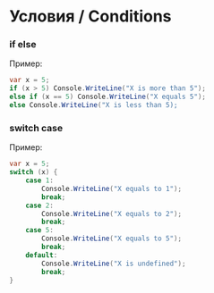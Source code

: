 # Условия / Conditions

### if else
Пример:
```C#
var x = 5;
if (x > 5) Console.WriteLine("X is more than 5");
else if (x == 5) Console.WriteLine("X equals 5");
else Console.WriteLine("X is less than 5);
```

### switch case
Пример:
```C#
var x = 5;
switch (x) {
    case 1:
        Console.WriteLine("X equals to 1");
        break;
    case 2:
        Console.WriteLine("X equals to 2");
        break;
    case 5:
        Console.WriteLine("X equals to 5");
        break;
    default:
        Console.WriteLine("X is undefined");
        break;
}
```